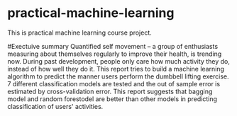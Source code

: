 # practical-machine-learning

This is practical machine learning course project.

#Exectuive summary 
Quantified self movement – a group of enthusiasts measuring about themselves regularly to improve their health, is trending now. During past development, people only care how much activity they do, instead of how well they do it. This report tries to build a machine learning algorithm to predict the manner users perform the dumbbell lifting exercise. 7 different classification models are tested and the out of sample error is estimated by cross-validation error. This report suggests that bagging model and random forestodel are better than other models in predicting classification of users' activities. 

